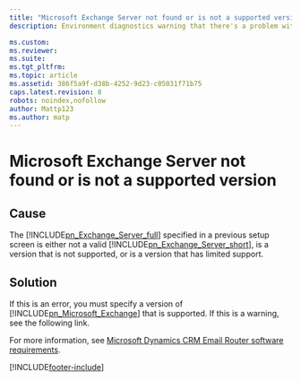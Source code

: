 ```yaml
---
title: "Microsoft Exchange Server not found or is not a supported version | Microsoft Docs"
description: Environment diagnostics warning that there's a problem with the specified Exchange Server.

ms.custom: 
ms.reviewer: 
ms.suite: 
ms.tgt_pltfrm: 
ms.topic: article
ms.assetid: 386f5a9f-d38b-4252-9d23-c05031f71b75
caps.latest.revision: 8
robots: noindex,nofollow
author: Mattp123
ms.author: matp
---
```

# Microsoft Exchange Server not found or is not a supported version

## Cause
  
 The [!INCLUDE[pn_Exchange_Server_full](../includes/pn-exchange-server-full.md)] specified in a previous setup screen is either not a valid [!INCLUDE[pn_Exchange_Server_short](../includes/pn-exchange-server-short.md)], is a version that is not supported, or is a version that has limited support.  
  
 ## Solution
  
 If this is an error, you must specify a version of [!INCLUDE[pn_Microsoft_Exchange](../includes/pn-microsoft-exchange.md)] that is supported. If this is a warning, see the following link.  
  
 For more information, see [Microsoft Dynamics CRM Email Router software requirements](/previous-versions/dynamicscrm-2016/administering-dynamics-365/hh699689(v=crm.8)).



[!INCLUDE[footer-include](../../../includes/footer-banner.md)]